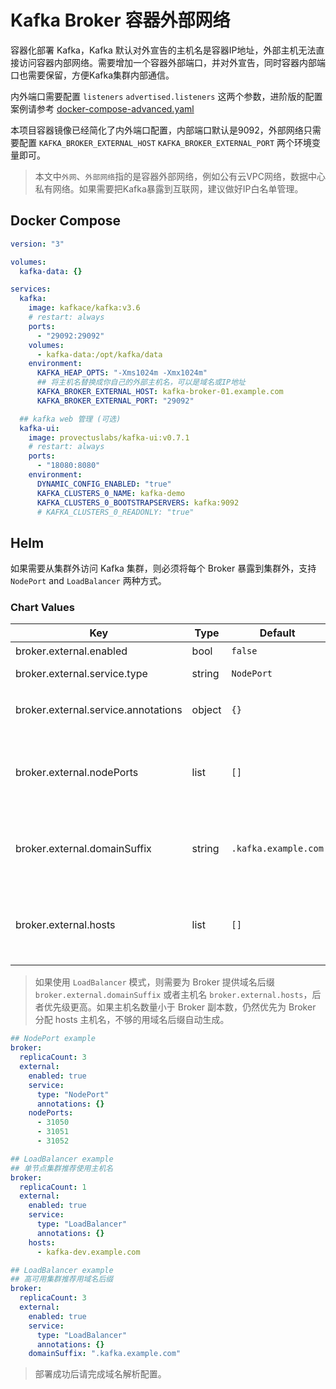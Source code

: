 # Kafka Broker 容器外部网络

容器化部署 Kafka，Kafka 默认对外宣告的主机名是容器IP地址，外部主机无法直接访问容器内部网络。需要增加一个容器外部端口，并对外宣告，同时容器内部端口也需要保留，方便Kafka集群内部通信。

内外端口需要配置 `listeners` `advertised.listeners` 这两个参数，进阶版的配置案例请参考 [docker-compose-advanced.yaml](https://github.com/itboon/kafka-docker/blob/main/examples/docker-compose-advanced.yml)

本项目容器镜像已经简化了内外端口配置，内部端口默认是9092，外部网络只需要配置 `KAFKA_BROKER_EXTERNAL_HOST` `KAFKA_BROKER_EXTERNAL_PORT` 两个环境变量即可。

> 本文中`外网`、`外部网络`指的是容器外部网络，例如公有云VPC网络，数据中心私有网络。如果需要把Kafka暴露到互联网，建议做好IP白名单管理。

## Docker Compose

``` yaml
version: "3"

volumes:
  kafka-data: {}

services:
  kafka:
    image: kafkace/kafka:v3.6
    # restart: always
    ports:
      - "29092:29092"
    volumes:
      - kafka-data:/opt/kafka/data
    environment:
      KAFKA_HEAP_OPTS: "-Xms1024m -Xmx1024m"
      ## 将主机名替换成你自己的外部主机名，可以是域名或IP地址
      KAFKA_BROKER_EXTERNAL_HOST: kafka-broker-01.example.com
      KAFKA_BROKER_EXTERNAL_PORT: "29092"

  ## kafka web 管理 (可选)
  kafka-ui:
    image: provectuslabs/kafka-ui:v0.7.1
    # restart: always
    ports:
      - "18080:8080"
    environment:
      DYNAMIC_CONFIG_ENABLED: "true"
      KAFKA_CLUSTERS_0_NAME: kafka-demo
      KAFKA_CLUSTERS_0_BOOTSTRAPSERVERS: kafka:9092
      # KAFKA_CLUSTERS_0_READONLY: "true"

```

## Helm

如果需要从集群外访问 Kafka 集群，则必须将每个 Broker 暴露到集群外，支持 `NodePort` and `LoadBalancer` 两种方式。

### Chart Values

| Key | Type | Default | Description |
|-----|------|---------|-------------|
| broker.external.enabled | bool | `false` | 是否开启集群外访问 |
| broker.external.service.type | string | `NodePort` | `NodePort` or `LoadBalancer` |
| broker.external.service.annotations | object | `{}` | External serivce annotations，常用于配置 `LoadBalancer`  |
| broker.external.nodePorts | list | `[]` | 如果使用 `NodePort` 模式，至少提供一个端口号，如果端口号数量小于 Broker 副本数，则端口号自动递增 |
| broker.external.domainSuffix | string | `.kafka.example.com` | 用域名后缀为 Broker 自动生成主机名 `POD_NAME` + `域名后缀`，例如 `kafka-broker-01.kafka.example.com` |
| broker.external.hosts | list | `[]` | Broker 对外的主机名，可以是域名或IP地址，需要为每个 Broker 分配一个主机名 |

> 如果使用 `LoadBalancer` 模式，则需要为 Broker 提供域名后缀 `broker.external.domainSuffix` 或者主机名 `broker.external.hosts`，后者优先级更高。如果主机名数量小于 Broker 副本数，仍然优先为 Broker 分配 hosts 主机名，不够的用域名后缀自动生成。

``` yaml
## NodePort example
broker:
  replicaCount: 3
  external:
    enabled: true
    service:
      type: "NodePort"
      annotations: {}
    nodePorts:
      - 31050
      - 31051
      - 31052
```

``` yaml
## LoadBalancer example
## 单节点集群推荐使用主机名
broker:
  replicaCount: 1
  external:
    enabled: true
    service:
      type: "LoadBalancer"
      annotations: {}
    hosts:
      - kafka-dev.example.com
```

``` yaml
## LoadBalancer example
## 高可用集群推荐用域名后缀
broker:
  replicaCount: 3
  external:
    enabled: true
    service:
      type: "LoadBalancer"
      annotations: {}
    domainSuffix: ".kafka.example.com"
```

> 部署成功后请完成域名解析配置。